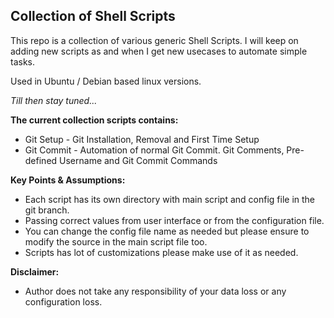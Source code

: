 ## Collection of Shell Scripts

This repo is a collection of various generic Shell Scripts. I will keep on adding new scripts as and when I get new usecases to automate simple tasks.

Used in Ubuntu / Debian based linux versions.

*Till then stay tuned...*

**The current collection scripts contains:**

* Git Setup - Git Installation, Removal and First Time Setup
* Git Commit - Automation of normal Git Commit. Git Comments, Pre-defined Username and Git Commit Commands

**Key Points & Assumptions:**

* Each script has its own directory with main script and config file in the git branch.
* Passing correct values from user interface or from the configuration file.
* You can change the config file name as needed but please ensure to modify the source in the main script file too.
* Scripts has lot of customizations please make use of it as needed.                                                                                

**Disclaimer:**

* Author does not take any responsibility of your data loss or any configuration loss.

